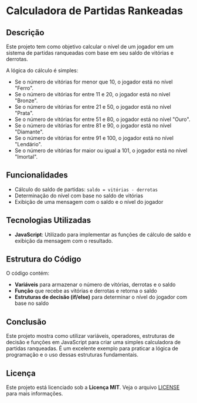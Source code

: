 # Calculadora de Partidas Rankeadas

## Descrição

Este projeto tem como objetivo calcular o nível de um jogador em um sistema de partidas ranqueadas com base em seu saldo de vitórias e derrotas.

A lógica do cálculo é simples:
- Se o número de vitórias for menor que 10, o jogador está no nível "Ferro".
- Se o número de vitórias for entre 11 e 20, o jogador está no nível "Bronze".
- Se o número de vitórias for entre 21 e 50, o jogador está no nível "Prata".
- Se o número de vitórias for entre 51 e 80, o jogador está no nível "Ouro".
- Se o número de vitórias for entre 81 e 90, o jogador está no nível "Diamante".
- Se o número de vitórias for entre 91 e 100, o jogador está no nível "Lendário".
- Se o número de vitórias for maior ou igual a 101, o jogador está no nível "Imortal".

## Funcionalidades

- Cálculo do saldo de partidas: `saldo = vitórias - derrotas`
- Determinação do nível com base no saldo de vitórias
- Exibição de uma mensagem com o saldo e o nível do jogador

## Tecnologias Utilizadas

- **JavaScript**: Utilizado para implementar as funções de cálculo de saldo e exibição da mensagem com o resultado.

## Estrutura do Código

O código contém:
- **Variáveis** para armazenar o número de vitórias, derrotas e o saldo
- **Função** que recebe as vitórias e derrotas e retorna o saldo
- **Estruturas de decisão (if/else)** para determinar o nível do jogador com base no saldo

## Conclusão

Este projeto mostra como utilizar variáveis, operadores, estruturas de decisão e funções em JavaScript para criar uma simples calculadora de partidas ranqueadas. É um excelente exemplo para praticar a lógica de programação e o uso dessas estruturas fundamentais.

## Licença

Este projeto está licenciado sob a **Licença MIT**. Veja o arquivo [LICENSE](LICENSE) para mais informações.
